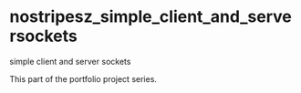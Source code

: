 # nostripesz_simple_client_and_serversockets
simple client and server sockets

This part of the portfolio project series.